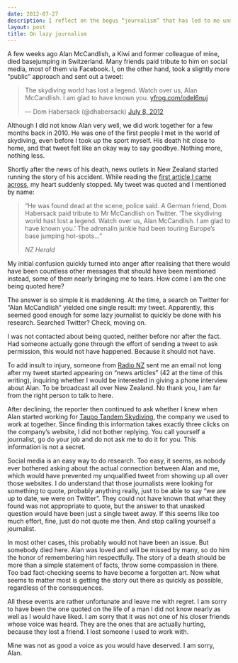 ```yaml
---
date: 2012-07-27
description: I reflect on the bogus “journalism” that has led to me undeservedly and repeatedly being quoted on the death of a former colleague.
layout: post
title: On lazy journalism
---
```


A few weeks ago Alan McCandlish, a Kiwi and former colleague of mine, died
basejumping in Switzerland. Many friends paid tribute to him on social media,
most of them via Facebook. I, on the other hand, took a slightly more “public”
approach and sent out a tweet:

<blockquote class="twitter-tweet">
  <p>
    The skydiving world has lost a legend. Watch over us, Alan McCandlish. I am
    glad to have known you. <a href="http://t.co/yXp7s81J"
    title="http://yfrog.com/odel6nuj">yfrog.com/odel6nuj</a>
  </p>
  &mdash; Dom Habersack (@dhabersack)
  <a href="https://twitter.com/dhabersack/status/222050696650960898"
      data-datetime="2012-07-08T19:33:06+00:00">July 8, 2012</a>
</blockquote>
<script src="http://platform.twitter.com/widgets.js" charset="utf-8"> </script>

Although I did not know Alan very well, we did work together for a few months
back in 2010. He was one of the first people I met in the world of skydiving,
even before I took up the sport myself. His death hit close to home, and that
tweet felt like an okay way to say goodbye. Nothing more, nothing less.

Shortly after the news of his death, news outlets in New Zealand started running
the story of his accident. While reading the
[first article I came across](http://nzherald.co.nz/nz/news/article.cfm?c_id=1&objectid=10818437 'Kiwi skydiving instructor killed in base jump - National - NZ Herald News'),
my heart suddenly stopped. My tweet was quoted and I mentioned by name:

> “He was found dead at the scene, police said. A German friend, Dom Habersack
> paid tribute to Mr McCandlish on Twitter. ‘The skydiving world hast lost a
> legend. Watch over us, Alan McCandlish. I am glad to have known you.’ The
> adrenalin junkie had been touring Europe’s base jumping hot-spots&hellip;”
>
> <cite>NZ Herald</cite>

My initial confusion quickly turned into anger after realising that there would
have been countless other messages that should have been mentioned instead, some
of them nearly bringing me to tears. How come I am the one being quoted here?

The answer is so simple it is maddening. At the time, a search on Twitter for
“Alan McCandlish” yielded one single result: my tweet. Apparently, this seemed
good enough for some lazy journalist to quickly be done with his research.
Searched Twitter? Check, moving on.

I was not contacted about being quoted, neither before nor after the fact. Had
someone actually gone through the effort of sending a tweet to ask permission,
this would not have happened. Because it should not have.

To add insult to injury, someone from
[Radio NZ](http://radionz.co.nz/ 'Radio New Zealand') sent me an email not long
after my tweet started appearing on “news articles” (42 at the time of this
writing), inquiring whether I would be interested in giving a phone interview
about Alan. To be broadcast all over New Zealand. No thank you, I am far from
the right person to talk to here.

After declining, the reporter then continued to ask whether I knew when Alan
started working for
[Taupo Tandem Skydiving](http://tts.net.nz 'Taupo Tandem Skydiving'), the
company we used to work at together. Since finding this information takes
exactly three clicks on the company’s website, I did not bother replying. You
call yourself a journalist, go do your job and do not ask me to do it for you.
This information is not a secret.

Social media is an easy way to do research. Too easy, it seems, as nobody ever
bothered asking about the actual connection between Alan and me, which would
have prevented my unqualified tweet from showing up all over those websites. I
do understand that those journalists were looking for something to quote,
probably anything really, just to be able to say “we are up to date, we were on
Twitter”. They could not have known that what they found was not appropriate to
quote, but the answer to that unasked question would have been just a single
tweet away. If this seems like too much effort, fine, just do not quote me then.
And stop calling yourself a journalist.

In most other cases, this probably would not have been an issue. But somebody
died here. Alan was loved and will be missed by many, so do him the honor of
remembering him respectfully. The story of a death should be more than a simple
statement of facts, throw some compassion in there. Too bad fact-checking seems
to have become a forgotten art. Now what seems to matter most is getting the
story out there as quickly as possible, regardless of the consequences.

All these events are rather unfortunate and leave me with regret. I am sorry to
have been the one quoted on the life of a man I did not know nearly as well as I
would have liked. I am sorry that it was not one of his closer friends whose
voice was heard. They are the ones that are actually hurting, because they lost
a friend. I lost someone I used to work with.

Mine was not as good a voice as you would have deserved. I am sorry, Alan.
